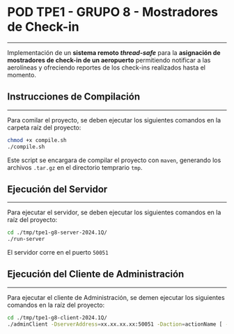 # POD TPE1 - GRUPO 8 - Mostradores de Check-in

---
Implementación de un **sistema remoto *thread-safe*** para la **asignación de mostradores de check-in de un aeropuerto**
permitiendo notificar a las aerolíneas y ofreciendo reportes de los check-ins realizados hasta el momento.

## Instrucciones de Compilación

___
Para comilar el proyecto, se deben ejecutar los siguientes comandos en la carpeta raíz del proyecto:
````bash
chmod +x compile.sh
./compile.sh
````
Este script se encargara de compilar el proyecto con `maven`, generando los archivos `.tar.gz` en el directorio temprario `tmp`.


## Ejecución del Servidor

---
Para ejecutar el servidor, se deben ejecutar los siguientes comandos en la raíz del proyecto:
````bash
cd ./tmp/tpe1-g8-server-2024.1Q/
./run-server
````
El servidor corre en el puerto `50051`

## Ejecución del Cliente de Administración

---
Para ejecutar el cliente de Administración, se demen ejecutar los siguientes comandos en la raíz del proyecto:
````bash
cd ./tmp/tpe1-g8-client-2024.1Q/
./adminClient -DserverAddress=xx.xx.xx.xx:50051 -Daction=actionName [ -Dsector=sectorName | -Dcounters=counterCount | -DinPath=manifestPath ]
````